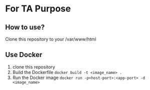 # For TA Purpose

## How to use?
Clone this repository to your /var/www/html

## Use Docker
1. clone this repository
2. Build the Dockerfile
```docker build -t <image_name> .```
3. Run the Docker image
```docker run -p<host-port>:<app-port> -d <image_name> ```